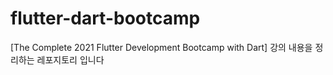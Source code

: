 # flutter-dart-bootcamp
[The Complete 2021 Flutter Development Bootcamp with Dart] 강의 내용을 정리하는 레포지토리 입니다

